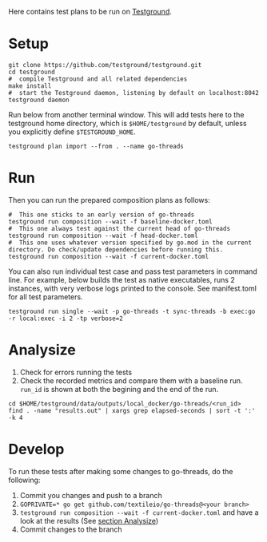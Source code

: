 Here contains test plans to be run on [Testground](https://docs.testground.ai/).

# Setup

```
git clone https://github.com/testground/testground.git
cd testground
#  compile Testground and all related dependencies
make install
#  start the Testground daemon, listening by default on localhost:8042
testground daemon
```

Run below from another terminal window. This will add tests here to the testground home directory, which is `$HOME/testground` by default, unless you explicitly define `$TESTGROUND_HOME`.
```
testground plan import --from . --name go-threads
```

# Run

Then you can run the prepared composition plans as follows:
```
#  This one sticks to an early version of go-threads
testground run composition --wait -f baseline-docker.toml
#  This one always test against the current head of go-threads
testground run composition --wait -f head-docker.toml
#  This one uses whatever version specified by go.mod in the current directory. Do check/update dependencies before running this.
testground run composition --wait -f current-docker.toml
```

You can also run individual test case and pass test parameters in command line. For example, below builds the test as native executables, runs 2 instances, with very verbose logs printed to the console. See manifest.toml for all test parameters.
```
testground run single --wait -p go-threads -t sync-threads -b exec:go -r local:exec -i 2 -tp verbose=2
```

# Analysize

1. Check for errors running the tests
1. Check the recorded metrics and compare them with a baseline run. `run_id` is shown at both the begining and the end of the run.
```
cd $HOME/testground/data/outputs/local_docker/go-threads/<run_id>
find . -name "results.out" | xargs grep elapsed-seconds | sort -t ':' -k 4
```


# Develop

To run these tests after making some changes to go-threads, do the following:

1. Commit you changes and push to a branch
1. `GOPRIVATE=* go get github.com/textileio/go-threads@<your branch>`
1. `testground run composition --wait -f current-docker.toml` and have a look at the results (See [section Analysize](#analysize))
1. Commit changes to the branch
